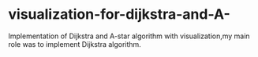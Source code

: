 # visualization-for-dijkstra-and-A-
Implementation of Dijkstra and A-star algorithm with visualization,my main role was to implement Dijkstra algorithm.
